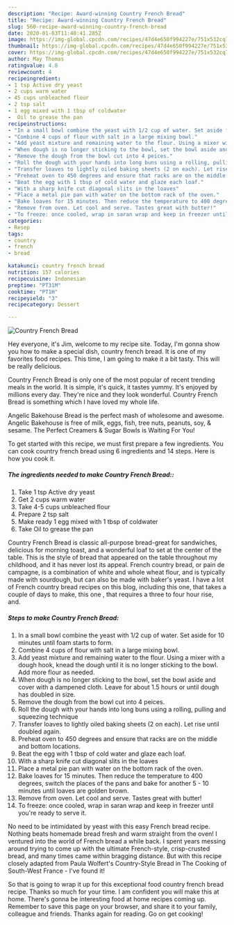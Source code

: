 ```yaml
---
description: "Recipe: Award-winning Country French Bread"
title: "Recipe: Award-winning Country French Bread"
slug: 560-recipe-award-winning-country-french-bread
date: 2020-01-03T11:40:41.285Z
image: https://img-global.cpcdn.com/recipes/47d4e650f994227e/751x532cq70/country-french-bread-recipe-main-photo.jpg
thumbnail: https://img-global.cpcdn.com/recipes/47d4e650f994227e/751x532cq70/country-french-bread-recipe-main-photo.jpg
cover: https://img-global.cpcdn.com/recipes/47d4e650f994227e/751x532cq70/country-french-bread-recipe-main-photo.jpg
author: May Thomas
ratingvalue: 4.8
reviewcount: 4
recipeingredient:
- 1 tsp Active dry yeast
- 2 cups warm water
- 45 cups unbleached flour
- 2 tsp salt
- 1 egg mixed with 1 tbsp of coldwater
-  Oil to grease the pan
recipeinstructions:
- "In a small bowl combine the yeast with 1/2 cup of water. Set aside for 10 minutes until foam starts to form."
- "Combine 4 cups of flour with salt in a large mixing bowl."
- "Add yeast mixture and remaining water to the flour. Using a mixer with a dough hook, knead the dough until it is no longer sticking to the bowl. Add more flour as needed."
- "When dough is no longer sticking to the bowl, set the bowl aside and cover with a dampened cloth. Leave for about 1.5 hours or until dough has doubled in size."
- "Remove the dough from the bowl cut into 4 peices."
- "Roll the dough with your hands into long buns using a rolling, pulling and squeezing technique"
- "Transfer loaves to lightly oiled baking sheets (2 on each). Let rise until doubled again."
- "Preheat oven to 450 degrees and ensure that racks are on the middle and bottom locations."
- "Beat the egg with 1 tbsp of cold water and glaze each loaf."
- "With a sharp knife cut diagonal slits in the loaves"
- "Place a metal pie pan with water on the bottom rack of the oven."
- "Bake loaves for 15 minutes. Then reduce the temperature to 400 degrees, switch the places of the pans and bake for another 5 - 10 minutes until loaves are golden brown."
- "Remove from oven. Let cool and serve. Tastes great with butter!"
- "To freeze: once cooled, wrap in saran wrap and keep in freezer until you&#39;re ready to serve it."
categories:
- Resep
tags:
- country
- french
- bread

katakunci: country french bread
nutrition: 157 calories
recipecuisine: Indonesian
preptime: "PT31M"
cooktime: "PT1H"
recipeyield: "3"
recipecategory: Dessert

---
```



![Country French Bread](https://img-global.cpcdn.com/recipes/47d4e650f994227e/751x532cq70/country-french-bread-recipe-main-photo.jpg)

Hey everyone, it's Jim, welcome to my recipe site. Today, I'm gonna show you how to make a special dish, country french bread. It is one of my favorites food recipes. This time, I am going to make it a bit tasty. This will be really delicious.

Country French Bread is only one of the most popular of recent trending meals in the world. It is simple, it's quick, it tastes yummy. It's enjoyed by millions every day. They're nice and they look wonderful. Country French Bread is something which I have loved my whole life.

Angelic Bakehouse Bread is the perfect mash of wholesome and awesome. Angelic Bakehouse is free of milk, eggs, fish, tree nuts, peanuts, soy, &amp; sesame. The Perfect Creamers &amp; Sugar Bowls is Waiting For You!


To get started with this recipe, we must first prepare a few ingredients. You can cook country french bread using 6 ingredients and 14 steps. Here is how you cook it.

##### The ingredients needed to make Country French Bread::

1. Take 1 tsp Active dry yeast
1. Get 2 cups warm water
1. Take 4-5 cups unbleached flour
1. Prepare 2 tsp salt
1. Make ready 1 egg mixed with 1 tbsp of coldwater
1. Take  Oil to grease the pan


Country French Bread is classic all-purpose bread-great for sandwiches, delicious for morning toast, and a wonderful loaf to set at the center of the table. This is the style of bread that appeared on the table throughout my childhood, and it has never lost its appeal. French country bread, or pain de campagne, is a combination of white and whole wheat flour, and is typically made with sourdough, but can also be made with baker&#39;s yeast. I have a lot of French country bread recipes on this blog, including this one, that takes a couple of days to make, this one , that requires a three to four hour rise, and. 

##### Steps to make Country French Bread:

1. In a small bowl combine the yeast with 1/2 cup of water. Set aside for 10 minutes until foam starts to form.
1. Combine 4 cups of flour with salt in a large mixing bowl.
1. Add yeast mixture and remaining water to the flour. Using a mixer with a dough hook, knead the dough until it is no longer sticking to the bowl. Add more flour as needed.
1. When dough is no longer sticking to the bowl, set the bowl aside and cover with a dampened cloth. Leave for about 1.5 hours or until dough has doubled in size.
1. Remove the dough from the bowl cut into 4 peices.
1. Roll the dough with your hands into long buns using a rolling, pulling and squeezing technique
1. Transfer loaves to lightly oiled baking sheets (2 on each). Let rise until doubled again.
1. Preheat oven to 450 degrees and ensure that racks are on the middle and bottom locations.
1. Beat the egg with 1 tbsp of cold water and glaze each loaf.
1. With a sharp knife cut diagonal slits in the loaves
1. Place a metal pie pan with water on the bottom rack of the oven.
1. Bake loaves for 15 minutes. Then reduce the temperature to 400 degrees, switch the places of the pans and bake for another 5 - 10 minutes until loaves are golden brown.
1. Remove from oven. Let cool and serve. Tastes great with butter!
1. To freeze: once cooled, wrap in saran wrap and keep in freezer until you&#39;re ready to serve it.


No need to be intimidated by yeast with this easy French bread recipe. Nothing beats homemade bread fresh and warm straight from the oven! I ventured into the world of French bread a while back. I spent years messing around trying to come up with the ultimate French-style, crisp-crusted bread, and many times came within bragging distance. But with this recipe closely adapted from Paula Wolfert&#39;s Country-Style Bread in The Cooking of South-West France - I&#39;ve found it! 

So that is going to wrap it up for this exceptional food country french bread recipe. Thanks so much for your time. I am confident you will make this at home. There's gonna be interesting food at home recipes coming up. Remember to save this page on your browser, and share it to your family, colleague and friends. Thanks again for reading. Go on get cooking!
